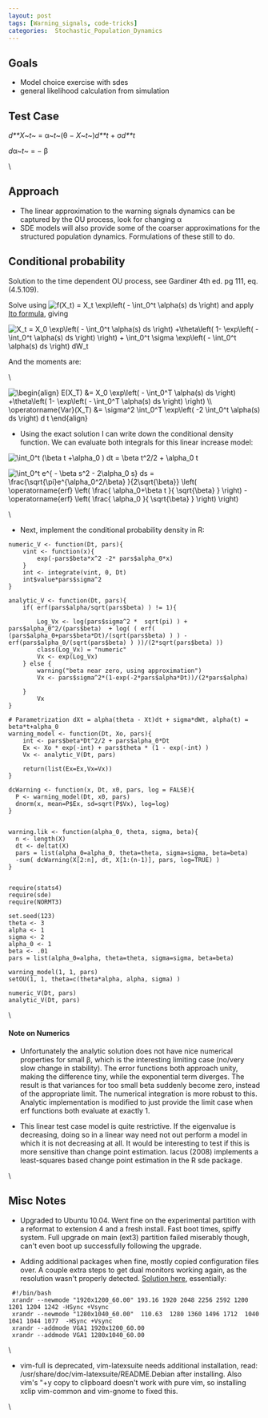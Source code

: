 ```yaml
---
layout: post
tags: [Warning_signals, code-tricks]
categories:  Stochastic_Population_Dynamics
---
```






 





Goals
-----

-   Model choice exercise with sdes
-   general likelihood calculation from simulation

Test Case
---------

*d**X*~*t*~ = α~*t*~(θ − *X*~*t*~)*d**t* + σ*d**t*

*d*α~*t*~ = − β

\

Approach
--------

-   The linear approximation to the warning signals dynamics can be
    captured by the OU process, look for changing α
-   SDE models will also provide some of the coarser approximations for
    the structured population dynamics. Formulations of these still to
    do.

Conditional probability
-----------------------

Solution to the time dependent OU process, see Gardiner 4th ed. pg 111,
eq. (4.5.109).

Solve using ![ f(X\_t) = X\_t \\exp\\left( - \\int\_0\^t \\alpha(s) ds
\\right)
](http://openwetware.org/images/math/2/6/1/261158506a921c58c07cce2014f09198.png)
and apply [Ito
formula](http://en.wikipedia.org/wiki/It%C5%8D%E2%80%93Doeblin%27s_formula "http://en.wikipedia.org/wiki/It%C5%8D%E2%80%93Doeblin%27s_formula"),
giving

![ X\_t = X\_0 \\exp\\left( - \\int\_0\^t \\alpha(s) ds \\right)
+\\theta\\left( 1- \\exp\\left( - \\int\_0\^t \\alpha(s) ds \\right)
\\right) + \\int\_0\^t \\sigma \\exp\\left( - \\int\_0\^t \\alpha(s) ds
\\right) dW\_t
](http://openwetware.org/images/math/8/b/2/8b2d9515dd6a89360e9c97a122103193.png)

And the moments are:

\

![ \\begin{align} E(X\_T) &= X\_0 \\exp\\left( - \\int\_0\^T \\alpha(s)
ds \\right) +\\theta\\left( 1- \\exp\\left( - \\int\_0\^T \\alpha(s) ds
\\right) \\right) \\\\ \\operatorname{Var}(X\_T) &= \\sigma\^2
\\int\_0\^T \\exp\\left( -2 \\int\_0\^t \\alpha(s) ds \\right) d t
\\end{align}
](http://openwetware.org/images/math/e/5/a/e5ab85ca602fb12998c2eb985474c7e6.png)

-   Using the exact solution I can write down the conditional density
    function. We can evaluate both integrals for this linear increase
    model:

![ \\int\_0\^t (\\beta t +\\alpha\_0 ) dt = \\beta t\^2/2 + \\alpha\_0 t
](http://openwetware.org/images/math/e/8/f/e8f494fb0fc3fffba3ebbf121a70100a.png)

![ \\int\_0\^t e\^{ - \\beta s\^2 - 2\\alpha\_0 s} ds =
\\frac{\\sqrt{\\pi}e\^{\\alpha\_0\^2/\\beta} }{2\\sqrt{\\beta}} \\left(
\\operatorname{erf} \\left( \\frac{ \\alpha\_0+\\beta t }{
\\sqrt{\\beta} } \\right) - \\operatorname{erf} \\left( \\frac{
\\alpha\_0 }{ \\sqrt{\\beta} } \\right) \\right)
](http://openwetware.org/images/math/7/a/2/7a2b755c9174107368e4480c60e685b4.png)

\

-   Next, implement the conditional probability density in R:

~~~~ {.de1}
numeric_V <- function(Dt, pars){
    vint <- function(x){
        exp(-pars$beta*x^2 -2* pars$alpha_0*x)
    }
    int <- integrate(vint, 0, Dt)
    int$value*pars$sigma^2
}
 
analytic_V <- function(Dt, pars){
    if( erf(pars$alpha/sqrt(pars$beta) ) != 1){
 
        Log_Vx <- log(pars$sigma^2 *  sqrt(pi) ) + pars$alpha_0^2/(pars$beta)  + log( ( erf( (pars$alpha_0+pars$beta*Dt)/(sqrt(pars$beta) ) ) - erf(pars$alpha_0/(sqrt(pars$beta) ) ))/(2*sqrt(pars$beta) ))
        class(Log_Vx) = "numeric"
        Vx <- exp(Log_Vx)
    } else {
        warning("beta near zero, using approximation")
        Vx <- pars$sigma^2*(1-exp(-2*pars$alpha*Dt))/(2*pars$alpha)
 
    }
        Vx
}
 
# Parametrization dXt = alpha(theta - Xt)dt + sigma*dWt, alpha(t) = beta*t+alpha_0
warning_model <- function(Dt, Xo, pars){
    int <- pars$beta*Dt^2/2 + pars$alpha_0*Dt
    Ex <- Xo * exp(-int) + pars$theta * (1 - exp(-int) )
    Vx <- analytic_V(Dt, pars)
 
    return(list(Ex=Ex,Vx=Vx))
}
 
dcWarning <- function(x, Dt, x0, pars, log = FALSE){
  P <- warning_model(Dt, x0, pars)
  dnorm(x, mean=P$Ex, sd=sqrt(P$Vx), log=log)
}
 
 
warning.lik <- function(alpha_0, theta, sigma, beta){
  n <- length(X)
  dt <- deltat(X)
  pars = list(alpha_0=alpha_0, theta=theta, sigma=sigma, beta=beta)
  -sum( dcWarning(X[2:n], dt, X[1:(n-1)], pars, log=TRUE) )
}
 
 
require(stats4)
require(sde)
require(NORMT3)
 
set.seed(123)
theta <- 3
alpha <- 1
sigma <- 2
alpha_0 <- 1
beta <- .01
pars = list(alpha_0=alpha, theta=theta, sigma=sigma, beta=beta)
 
warning_model(1, 1, pars)
setOU(1, 1, theta=c(theta*alpha, alpha, sigma) )
 
numeric_V(Dt, pars)
analytic_V(Dt, pars)
~~~~

\

#### Note on Numerics

-   Unfortunately the analytic solution does not have nice numerical
    properties for small β, which is the interesting limiting case
    (no/very slow change in stability). The error functions both
    approach unity, making the difference tiny, while the exponential
    term diverges. The result is that variances for too small beta
    suddenly become zero, instead of the appropriate limit. The
    numerical integration is more robust to this. Analytic
    implementation is modified to just provide the limit case when erf
    functions both evaluate at exactly 1.

-   This linear test case model is quite restrictive. If the eigenvalue
    is decreasing, doing so in a linear way need not out perform a model
    in which it is not decreasing at all. It would be interesting to
    test if this is more sensitive than change point estimation. Iacus
    (2008) implements a least-squares based change point estimation in
    the R sde package.

\

Misc Notes
----------

-   Upgraded to Ubuntu 10.04. Went fine on the experimental partition
    with a reformat to extension 4 and a fresh install. Fast boot times,
    spiffy system. Full upgrade on main (ext3) partition failed
    miserably though, can't even boot up successfully following the
    upgrade.

-   Adding additional packages when fine, mostly copied configuration
    files over. A couple extra steps to get dual monitors working again,
    as the resolution wasn't properly detected. [Solution
    here](http://ubuntuforums.org/showthread.php?t=1112186 "http://ubuntuforums.org/showthread.php?t=1112186"),
    essentially:

~~~~ {.de1}
 #!/bin/bash         
 xrandr --newmode "1920x1200_60.00" 193.16 1920 2048 2256 2592 1200 1201 1204 1242 -HSync +Vsync
 xrandr --newmode "1280x1040_60.00"  110.63  1280 1360 1496 1712  1040 1041 1044 1077  -HSync +Vsync
 xrandr --addmode VGA1 1920x1200_60.00
 xrandr --addmode VGA1 1280x1040_60.00
~~~~

\

-   vim-full is deprecated, vim-latexsuite needs additional
    installation, read: /usr/share/doc/vim-latexsuite/README.Debian
    after installing. Also vim's "+y copy to clipboard doesn't work with
    pure vim, so installing xclip vim-common and vim-gnome to fixed
    this.

\

